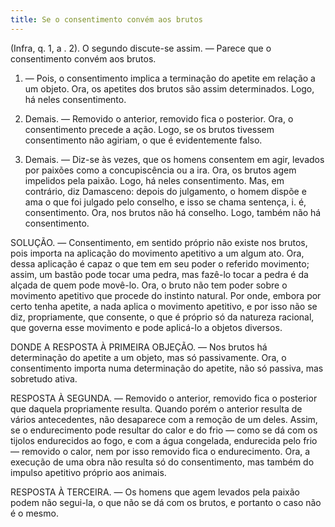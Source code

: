 ```yaml
---
title: Se o consentimento convém aos brutos
---
```


(Infra, q. 1, a . 2).
  O segundo discute-se assim. ― Parece que o consentimento convém aos brutos.  

1. ― Pois, o consentimento implica a terminação do apetite em relação a um objeto. Ora, os apetites dos brutos são assim determinados. Logo, há neles consentimento.  

2. Demais. ― Removido o anterior, removido fica o posterior. Ora, o consentimento precede a ação. Logo, se os brutos tivessem consentimento não agiriam, o que é evidentemente falso.  

3. Demais. ― Diz-se às vezes, que os homens consentem em agir, levados por paixões como a concupiscência ou a ira. Ora, os brutos agem impelidos pela paixão. Logo, há neles consentimento.  Mas, em contrário, diz Damasceno: depois do julgamento, o homem dispõe e ama o que foi julgado pelo conselho, e isso se chama sentença, i. é, consentimento. Ora, nos brutos não há conselho. Logo, também não há consentimento.  

SOLUÇÃO. ― Consentimento, em sentido próprio não existe nos brutos, pois importa na aplicação do movimento apetitivo a um algum ato. Ora, dessa aplicação é capaz o que tem em seu poder o referido movimento; assim, um bastão pode tocar uma pedra, mas fazê-lo tocar a pedra é da alçada de quem pode movê-lo. Ora, o bruto não tem poder sobre o movimento apetitivo que procede do instinto natural. Por onde, embora por certo tenha apetite, a nada aplica o movimento apetitivo, e por isso não se diz, propriamente, que consente, o que é próprio só da natureza racional, que governa esse movimento e pode aplicá-lo a objetos diversos.  

DONDE A RESPOSTA À PRIMEIRA OBJEÇÃO. — Nos brutos há determinação do apetite a um objeto, mas só passivamente. Ora, o consentimento importa numa determinação do apetite, não só passiva, mas sobretudo ativa.  

RESPOSTA À SEGUNDA. ― Removido o anterior, removido fica o posterior que daquela propriamente resulta. Quando porém o anterior resulta de vários antecedentes, não desaparece com a remoção de um deles. Assim, se o endurecimento pode resultar do calor e do frio ― como se dá com os tijolos endurecidos ao fogo, e com a água congelada, endurecida pelo frio ― removido o calor, nem por isso removido fica o endurecimento. Ora, a execução de uma obra não resulta só do consentimento, mas também do impulso apetitivo próprio aos animais.  

RESPOSTA À TERCEIRA. ― Os homens que agem levados pela paixão podem não segui-la, o que não se dá com os brutos, e portanto o caso não é o mesmo.